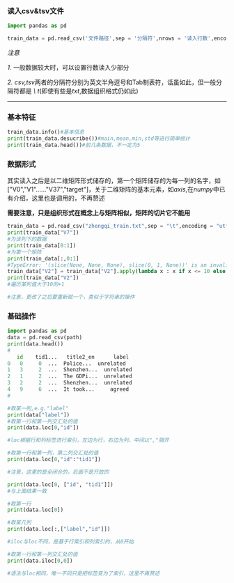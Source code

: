 ### 读入csv&tsv文件

```python
import pandas as pd 

train_data = pd.read_csv('文件路径',sep = '分隔符',nrows = '读入行数',encoding = '编码模式')

```
*注意*

*1.* 一般数据较大时，可以设置行数读入少部分

*2.* *csv,tsv*两者的分隔符分别为英文半角逗号和Tab制表符，话虽如此，但一般分隔符都是 *\\* *t*(即使有些是*txt*,数据组织格式仍如此)
***
### 基本特征
```python
train_data.info()#基本信息
print(train_data.desucribe())#main,mean,min,std等进行简单统计
print(train_data.head())#前几条数据，不一定为5
```

### 数据形式

其实读入之后是以二维矩阵形式储存的，第一个矩阵储存的为每一列的名字，如["V0","V1"……"V37","target"]，关于二维矩阵的基本元素，如*axis*,在*numpy*中已有介绍，这里也是调用的，不再赘述

**需要注意，只是组织形式在概念上与矩阵相似，矩阵的切片它不能用**
```python
train_data = pd.read_csv("zhengqi_train.txt",sep = "\t",encoding = "utf-8")
print(train_data["V7"])
#为该列下的数据
print(train_data[0:1])
#为第一个矩阵
print(train_data[:,0:1]
#TypeError: '(slice(None, None, None), slice(0, 1, None))' is an invalid key
train_data["V2"] = train_data["V2"].apply(lambda x : x if x <= 10 else x + 1)
print(train_data["V2"])
#遍历某列值大于10的+1

#注意，更改了之后要重新赋一个，类似于字符串的操作
```

### 基础操作

```python
import pandas as pd 
data = pd.read_csv(path)
print(data.head())
#
   id    tid1...   title2_en      label        
0   0     0  ...  Police...  unrelated
1   3     2  ...  Shenzhen...  unrelated
2   1     2  ...  The GDPi...  unrelated
3   2     2  ...  Shenzhen...  unrelated
4   9     6  ...  It took...     agreed
#

#取某一列,e.g."label"
print(data["label"])
#取第一行和第一列交汇处的值
print(data.loc[0,"id"])

#loc根据行和列标签进行索引，左边为行，右边为列，中间以","隔开

#取第一行和第一列，第二列交汇处的值
print(data.loc[0,"id":"tid1"])

#注意，这里的是全闭合的，后面不是开放的

print(data.loc[0, ["id", "tid1"]])
#与上面结果一致

#取第一行
print(data.loc[0])

#取某几列
print(data.loc[:,["label","id"]])

#iloc与loc不同，是基于行索引和列索引的，从0开始

#取第一行和第一列交汇处的值
print(data.iloc[0,0])

#语法与loc相同，唯一不同只是把标签变为了索引，这里不再赘述